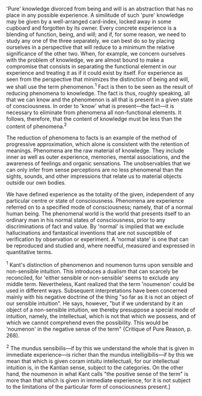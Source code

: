 'Pure' knowledge divorced from being and will is an abstraction that has no place in any possible experience. A similitude of such 'pure' knowledge may be given by a well-arranged card-index, locked away in some cupboard and forgotten by its owner. Every concrete experience is a blending of function, being, and will; and if, for some reason, we need to study any one of the three separately, we can best do so by placing ourselves in a perspective that will reduce to a minimum the relative significance of the other two. When, for example, we concern ourselves with the problem of knowledge, we are almost bound to make a compromise that consists in separating the functional element in our experience and treating it as if it could exist by itself. For experience as seen from the perspective that minimizes the distinction of being and will, we shall use the term phenomenon.<sup>1</sup> Fact is then to be seen as the result of reducing phenomena to knowledge. The fact is thus, roughly speaking, all that we can know and the phenomenon is all that is present in a given state of consciousness. In order to 'know' what is present—the fact—it is necessary to eliminate from phenomena all non-functional elements. It follows, therefore, that the content of knowledge must be less than the content of phenomena.<sup>2</sup>

The reduction of phenomena to facts is an example of the method of progressive approximation, which alone is consistent with the retention of meanings. Phenomena are the raw material of knowledge. They include inner as well as outer experience, memories, mental associations, and the awareness of feelings and organic sensations. The unobservables that we can only infer from sense perceptions are no less phenomenal than the sights, sounds, and other impressions that relate us to material objects outside our own bodies. 

We have defined experience as the totality of the given, independent of any particular centre or state of consciousness. Phenomena are experience referred on to a specified mode of consciousness; namely, that of a normal human being. The phenomenal world is the world that presents itself to an ordinary man in his normal states of consciousness, prior to any discriminations of fact and value. By 'normal' is implied that we exclude hallucinations and fantastical inventions that are not susceptible of verification by observation or experiment. A 'normal state' is one that can be reproduced and studied and, where needful, measured and expressed in quantitative terms. 

<sup>1</sup> Kant's distinction of phenomenon and noumenon turns upon sensible and non-sensible intuition. This introduces a dualism that can scarcely be reconciled, for 'either sensible or non-sensible' seems to exclude any middle term. Nevertheless, Kant realized that the term 'noumenon' could be used in different ways. Subsequent interpretations have been concerned mainly with his negative doctrine of the thing "so far as it is not an object of our sensible intuition". He says, however, "but if we understand by it an object of a non-sensible intuition, we thereby presuppose a special mode of intuition, namely, the intellectual, which is not that which we possess, and of which we cannot comprehend even the possibility. This would be 'noumenon' in the negative sense of the term" {Critique of Pure Reason, p. 268). 

<sup>2</sup> The mundus sensibilis—if by this we understand the whole that is given in immediate experience—is richer than the mundus intelligibilis—if by this we mean that which is given coram intuitu intellectuali, for our intellectual intuition is, in the Kantian sense, subject to the categories. On the other hand, the noumenon in what Kant calls "the positive sense of the term" is more than that which is given in immediate experience, for it is not subject to the limitations of the particular form of consciousness present.]
